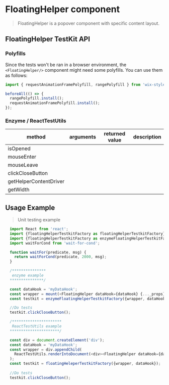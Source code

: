 # FloatingHelper component

> FloatingHelper is a popover component with specific content layout.

## FloatingHelper TestKit API

### Polyfills

Since the tests won't be ran in a browser environment, the `<FloatingHelper/>` component might need some
polyfills. You can use them as follows:

```javascript
import { requestAnimationFramePolyfill, rangePolyfill } from 'wix-style-react/dist/testkit/polyfills';

beforeAll(() => {
  rangePolyfill.install();
  requestAnimationFramePolyfill.install();
});
```


### Enzyme / ReactTestUtils
| method | arguments | returned value | description |
|--------|-----------|----------------|-------------|
|isOpened | | | |
|mouseEnter | | | |
|mouseLeave | | | |
|clickCloseButton | | |  |
|getHelperContentDriver| | | |
|getWidth| | | |
## Usage Example

> Unit testing example

```javascript
  import React from 'react';
  import {floatingHelperTestkitFactory as floatingHelperTestkitFactory} from 'wix-style-react/dist/testkit';
  import {floatingHelperTestkitFactory as enzymeFloatingHelperTestkitFactory} from 'wix-style-react/dist/testkit/enzyme';
  import waitForCond from 'wait-for-cond';

  function waitFor(predicate, msg) {
    return waitForCond(predicate, 2000, msg);
  }

  /***************
   enzyme example
  ***************/

  const dataHook = 'myDataHook';
  const wrapper = mount(<FloatingHelper dataHook={dataHook} {..._props}>{children}</FloatingHelper>);
  const testkit = enzymeFloatingHelperTestkitFactory({wrapper, dataHook});

  //Do tests
  testkit.clickCloseButton();

  /**********************
   ReactTestUtils example
  **********************/

  const div = document.createElement('div');
  const dataHook = 'myDataHook';
  const wrapper = div.appendChild(
    ReactTestUtils.renderIntoDocument(<div><FloatingHelper dataHook={dataHook} {..._props}>{children}</FloatingHelper></div>)
  );
  const testkit = floatingHeleperTestkitFactory({wrapper, dataHook});
  
  //Do tests
  testkit.clickCloseButton();
```
